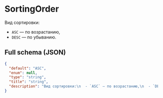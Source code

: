 # SortingOrder

Вид сортировки:
  - `ASC` — по возрастанию,
  - `DESC` — по убыванию.


## Full schema (JSON)
```json
{
  "default": "ASC",
  "enum": null,
  "type": "string",
  "title": "string",
  "description": "Вид сортировки:\n  - `ASC` — по возрастанию,\n  - `DESC` — по убыванию.\n"
}
```
